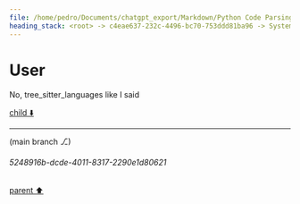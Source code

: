 ```yaml
---
file: /home/pedro/Documents/chatgpt_export/Markdown/Python Code Parsing Simulation.md
heading_stack: <root> -> c4eae637-232c-4496-bc70-753ddd81ba96 -> System -> c5df0cbc-e9fb-4d62-aeed-bcacaa85e110 -> System -> aaa2117c-13e4-4cb9-ba7c-ceab891c0d9c -> User -> Importing the necessary module and initializing the parser and language objects -> Getting the Python language and parser -> Parsing the sample code -> Constructing the query to find all definitions of classes or functions -> Creating the query -> Capturing the nodes -> Displaying the captures -> 8e3bd3ee-59e8-4e34-828c-20572fbdd435 -> Assistant -> aaa2be76-f4f3-4cf3-954a-244cca89494f -> User -> 11dd3286-c68d-4052-98e8-b647a7700959 -> Assistant -> aaa23fcd-fff2-4fd9-912d-55d6c15420b1 -> User
---
```

# User

No, tree_sitter_languages like I said

[child ⬇️](#5248916b-dcde-4011-8317-2290e1d80621)

---

(main branch ⎇)
###### 5248916b-dcde-4011-8317-2290e1d80621
[parent ⬆️](#aaa23fcd-fff2-4fd9-912d-55d6c15420b1)
